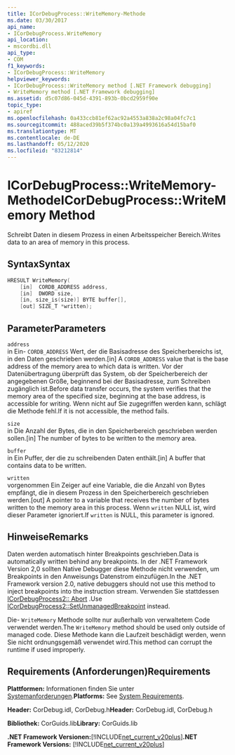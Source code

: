 ```yaml
---
title: ICorDebugProcess::WriteMemory-Methode
ms.date: 03/30/2017
api_name:
- ICorDebugProcess.WriteMemory
api_location:
- mscordbi.dll
api_type:
- COM
f1_keywords:
- ICorDebugProcess::WriteMemory
helpviewer_keywords:
- ICorDebugProcess::WriteMemory method [.NET Framework debugging]
- WriteMemory method [.NET Framework debugging]
ms.assetid: d5c07d86-045d-4391-893b-0bcd2959f90e
topic_type:
- apiref
ms.openlocfilehash: 0a433ccb81ef62ac92a4553a838a2c98a04fc7c1
ms.sourcegitcommit: 488aced39b5f374bc0a139a4993616a54d15baf0
ms.translationtype: MT
ms.contentlocale: de-DE
ms.lasthandoff: 05/12/2020
ms.locfileid: "83212814"
---
```

# <a name="icordebugprocesswritememory-method"></a><span data-ttu-id="1eda1-102">ICorDebugProcess::WriteMemory-Methode</span><span class="sxs-lookup"><span data-stu-id="1eda1-102">ICorDebugProcess::WriteMemory Method</span></span>
<span data-ttu-id="1eda1-103">Schreibt Daten in diesem Prozess in einen Arbeitsspeicher Bereich.</span><span class="sxs-lookup"><span data-stu-id="1eda1-103">Writes data to an area of memory in this process.</span></span>  
  
## <a name="syntax"></a><span data-ttu-id="1eda1-104">Syntax</span><span class="sxs-lookup"><span data-stu-id="1eda1-104">Syntax</span></span>  
  
```cpp  
HRESULT WriteMemory(  
    [in]  CORDB_ADDRESS address,  
    [in]  DWORD size,  
    [in, size_is(size)] BYTE buffer[],  
    [out] SIZE_T *written);  
```  
  
## <a name="parameters"></a><span data-ttu-id="1eda1-105">Parameter</span><span class="sxs-lookup"><span data-stu-id="1eda1-105">Parameters</span></span>  
 `address`  
 <span data-ttu-id="1eda1-106">in Ein- `CORDB_ADDRESS` Wert, der die Basisadresse des Speicherbereichs ist, in den Daten geschrieben werden.</span><span class="sxs-lookup"><span data-stu-id="1eda1-106">[in] A `CORDB_ADDRESS` value that is the base address of the memory area to which data is written.</span></span> <span data-ttu-id="1eda1-107">Vor der Datenübertragung überprüft das System, ob der Speicherbereich der angegebenen Größe, beginnend bei der Basisadresse, zum Schreiben zugänglich ist.</span><span class="sxs-lookup"><span data-stu-id="1eda1-107">Before data transfer occurs, the system verifies that the memory area of the specified size, beginning at the base address, is accessible for writing.</span></span> <span data-ttu-id="1eda1-108">Wenn nicht auf Sie zugegriffen werden kann, schlägt die Methode fehl.</span><span class="sxs-lookup"><span data-stu-id="1eda1-108">If it is not accessible, the method fails.</span></span>  
  
 `size`  
 <span data-ttu-id="1eda1-109">in Die Anzahl der Bytes, die in den Speicherbereich geschrieben werden sollen.</span><span class="sxs-lookup"><span data-stu-id="1eda1-109">[in] The number of bytes to be written to the memory area.</span></span>  
  
 `buffer`  
 <span data-ttu-id="1eda1-110">in Ein Puffer, der die zu schreibenden Daten enthält.</span><span class="sxs-lookup"><span data-stu-id="1eda1-110">[in] A buffer that contains data to be written.</span></span>  
  
 `written`  
 <span data-ttu-id="1eda1-111">vorgenommen Ein Zeiger auf eine Variable, die die Anzahl von Bytes empfängt, die in diesem Prozess in den Speicherbereich geschrieben werden.</span><span class="sxs-lookup"><span data-stu-id="1eda1-111">[out] A pointer to a variable that receives the number of bytes written to the memory area in this process.</span></span> <span data-ttu-id="1eda1-112">Wenn `written` NULL ist, wird dieser Parameter ignoriert.</span><span class="sxs-lookup"><span data-stu-id="1eda1-112">If `written` is NULL, this parameter is ignored.</span></span>  
  
## <a name="remarks"></a><span data-ttu-id="1eda1-113">Hinweise</span><span class="sxs-lookup"><span data-stu-id="1eda1-113">Remarks</span></span>  
 <span data-ttu-id="1eda1-114">Daten werden automatisch hinter Breakpoints geschrieben.</span><span class="sxs-lookup"><span data-stu-id="1eda1-114">Data is automatically written behind any breakpoints.</span></span> <span data-ttu-id="1eda1-115">In der .NET Framework Version 2,0 sollten Native Debugger diese Methode nicht verwenden, um Breakpoints in den Anweisungs Datenstrom einzufügen.</span><span class="sxs-lookup"><span data-stu-id="1eda1-115">In the .NET Framework version 2.0, native debuggers should not use this method to inject breakpoints into the instruction stream.</span></span> <span data-ttu-id="1eda1-116">Verwenden Sie stattdessen [ICorDebugProcess2:: Abort](icordebugprocess2-setunmanagedbreakpoint-method.md) .</span><span class="sxs-lookup"><span data-stu-id="1eda1-116">Use [ICorDebugProcess2::SetUnmanagedBreakpoint](icordebugprocess2-setunmanagedbreakpoint-method.md) instead.</span></span>  
  
 <span data-ttu-id="1eda1-117">Die- `WriteMemory` Methode sollte nur außerhalb von verwaltetem Code verwendet werden.</span><span class="sxs-lookup"><span data-stu-id="1eda1-117">The `WriteMemory` method should be used only outside of managed code.</span></span> <span data-ttu-id="1eda1-118">Diese Methode kann die Laufzeit beschädigt werden, wenn Sie nicht ordnungsgemäß verwendet wird.</span><span class="sxs-lookup"><span data-stu-id="1eda1-118">This method can corrupt the runtime if used improperly.</span></span>  
  
## <a name="requirements"></a><span data-ttu-id="1eda1-119">Requirements (Anforderungen)</span><span class="sxs-lookup"><span data-stu-id="1eda1-119">Requirements</span></span>  
 <span data-ttu-id="1eda1-120">**Plattformen:** Informationen finden Sie unter [Systemanforderungen](../../get-started/system-requirements.md).</span><span class="sxs-lookup"><span data-stu-id="1eda1-120">**Platforms:** See [System Requirements](../../get-started/system-requirements.md).</span></span>  
  
 <span data-ttu-id="1eda1-121">**Header:** CorDebug.idl, CorDebug.h</span><span class="sxs-lookup"><span data-stu-id="1eda1-121">**Header:** CorDebug.idl, CorDebug.h</span></span>  
  
 <span data-ttu-id="1eda1-122">**Bibliothek:** CorGuids.lib</span><span class="sxs-lookup"><span data-stu-id="1eda1-122">**Library:** CorGuids.lib</span></span>  
  
 <span data-ttu-id="1eda1-123">**.NET Framework Versionen:**[!INCLUDE[net_current_v20plus](../../../../includes/net-current-v20plus-md.md)]</span><span class="sxs-lookup"><span data-stu-id="1eda1-123">**.NET Framework Versions:** [!INCLUDE[net_current_v20plus](../../../../includes/net-current-v20plus-md.md)]</span></span>
